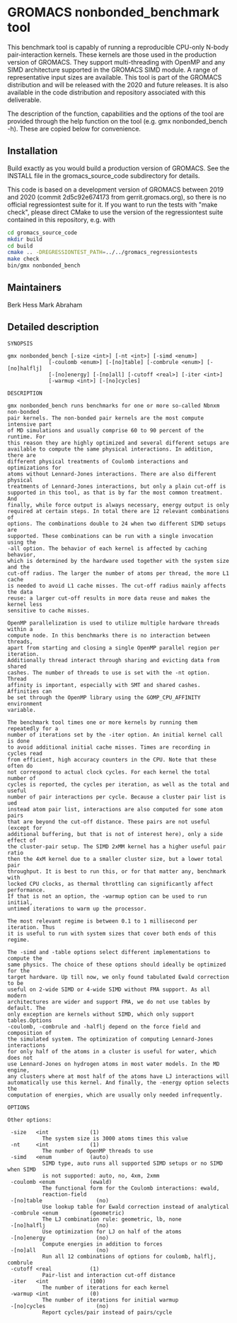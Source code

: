 # GROMACS nonbonded_benchmark tool

This benchmark tool is capably of running a reproducible CPU-only
N-body pair-interaction kernels. These kernels are those used in the
production version of GROMACS. They support multi-threading with
OpenMP and any SIMD architecture supported in the GROMACS SIMD
module. A range of representative input sizes are available. This tool
is part of the GROMACS distribution and will be released with the 2020
and future releases. It is also available in the code distribution and
repository associated with this deliverable.

The description of the function, capabilities and the options of the
tool are provided through the help function on the tool (e.g. gmx
nonbonded_bench -h). These are copied below for convenience.

## Installation

Build exactly as you would build a production version of GROMACS.  See
the INSTALL file in the gromacs_source_code subdirectory for details.

This code is based on a development version of GROMACS between 2019
and 2020 (commit 2d5c92e674173 from gerrit.gromacs.org), so there is
no official regressiontest suite for it. If you want to run the tests
with "make check", please direct CMake to use the version of the
regressiontest suite contained in this repository, e.g.  with

```bash
cd gromacs_source_code
mkdir build
cd build
cmake .. -DREGRESSIONTEST_PATH=../../gromacs_regressiontests
make check
bin/gmx nonbonded_bench
```

## Maintainers

Berk Hess <berk at kth.se>
Mark Abraham <mjab at kth.se>

## Detailed description

```
SYNOPSIS

gmx nonbonded_bench [-size <int>] [-nt <int>] [-simd <enum>]
             [-coulomb <enum>] [-[no]table] [-combrule <enum>] [-[no]halflj]
             [-[no]energy] [-[no]all] [-cutoff <real>] [-iter <int>]
             [-warmup <int>] [-[no]cycles]

DESCRIPTION

gmx nonbonded_bench runs benchmarks for one or more so-called Nbnxm non-bonded
pair kernels. The non-bonded pair kernels are the most compute intensive part
of MD simulations and usually comprise 60 to 90 percent of the runtime. For
this reason they are highly optimized and several different setups are
available to compute the same physical interactions. In addition, there are
different physical treatments of Coulomb interactions and optimizations for
atoms without Lennard-Jones interactions. There are also different physical
treatments of Lennard-Jones interactions, but only a plain cut-off is
supported in this tool, as that is by far the most common treatment. And
finally, while force output is always necessary, energy output is only
required at certain steps. In total there are 12 relevant combinations of
options. The combinations double to 24 when two different SIMD setups are
supported. These combinations can be run with a single invocation using the
-all option. The behavior of each kernel is affected by caching behavior,
which is determined by the hardware used together with the system size and the
cut-off radius. The larger the number of atoms per thread, the more L1 cache
is needed to avoid L1 cache misses. The cut-off radius mainly affects the data
reuse: a larger cut-off results in more data reuse and makes the kernel less
sensitive to cache misses.

OpenMP parallelization is used to utilize multiple hardware threads within a
compute node. In this benchmarks there is no interaction between threads,
apart from starting and closing a single OpenMP parallel region per iteration.
Additionally thread interact through sharing and evicting data from shared
cashes. The number of threads to use is set with the -nt option. Thread
affinity is important, especially with SMT and shared cashes. Affinities can
be set through the OpenMP library using the GOMP_CPU_AFFINITY environment
variable.

The benchmark tool times one or more kernels by running them repeatedly for a
number of iterations set by the -iter option. An initial kernel call is done
to avoid additional initial cache misses. Times are recording in cycles read
from efficient, high accuracy counters in the CPU. Note that these often do
not correspond to actual clock cycles. For each kernel the total number of
cycles is reported, the cycles per iteration, as well as the total and useful
number of pair interactions per cycle. Because a cluster pair list is ued
instead atom pair list, interactions are also computed for some atom pairs
that are beyond the cut-off distance. These pairs are not useful (except for
additional buffering, but that is not of interest here), only a side effect of
the cluster-pair setup. The SIMD 2xMM kernel has a higher useful pair ratio
then the 4xM kernel due to a smaller cluster size, but a lower total pair
throughput. It is best to run this, or for that matter any, benchmark with
locked CPU clocks, as thermal throttling can significantly affect performance.
If that is not an option, the -warmup option can be used to run initial,
untimed iterations to warm up the processor.

The most relevant regime is between 0.1 to 1 millisecond per iteration. Thus
it is useful to run with system sizes that cover both ends of this regime.

The -simd and -table options select different implementations to compute the
same physics. The choice of these options should ideally be optimized for the
target hardware. Up till now, we only found tabulated Ewald correction to be
useful on 2-wide SIMD or 4-wide SIMD without FMA support. As all modern
architectures are wider and support FMA, we do not use tables by default. The
only exception are kernels without SIMD, which only support tables.Options
-coulomb, -combrule and -halflj depend on the force field and composition of
the simulated system. The optimization of computing Lennard-Jones interactions
for only half of the atoms in a cluster is useful for water, which does not
use Lennard-Jones on hydrogen atoms in most water models. In the MD engine,
any clusters where at most half of the atoms have LJ interactions will
automatically use this kernel. And finally, the -energy option selects the
computation of energies, which are usually only needed infrequently.

OPTIONS

Other options:

 -size   <int             (1)
           The system size is 3000 atoms times this value
 -nt     <int             (1)
           The number of OpenMP threads to use
 -simd   <enum            (auto)
           SIMD type, auto runs all supported SIMD setups or no SIMD when SIMD
           is not supported: auto, no, 4xm, 2xmm
 -coulomb <enum           (ewald)
           The functional form for the Coulomb interactions: ewald,
           reaction-field
 -[no]table                 (no)
           Use lookup table for Ewald correction instead of analytical
 -combrule <enum          (geometric)
           The LJ combination rule: geometric, lb, none
 -[no]halflj                (no)
           Use optimization for LJ on half of the atoms
 -[no]energy                (no)
           Compute energies in addition to forces
 -[no]all                   (no)
           Run all 12 combinations of options for coulomb, halflj, combrule
 -cutoff <real            (1)
           Pair-list and interaction cut-off distance
 -iter   <int             (100)
           The number of iterations for each kernel
 -warmup <int             (0)
           The number of iterations for initial warmup
 -[no]cycles                (no)
           Report cycles/pair instead of pairs/cycle
```
